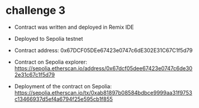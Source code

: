 # challenge 3

- Contract was written and deployed in Remix IDE
- Deployed to Sepolia testnet

- Contract address: 0x67DCF05DEe67423e0747c6dE302E31C67C1f5d79
- Contract on Sepolia explorer: https://sepolia.etherscan.io/address/0x67dcf05dee67423e0747c6de302e31c67c1f5d79
- Deployment of the contract on Sepolia: https://sepolia.etherscan.io/tx/0xab81897b08584bdbce9999aa31f9753c13466937d5ef4a6794f25e595cb1f855

